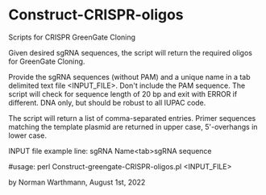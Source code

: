 # Construct-CRISPR-oligos
Scripts for CRISPR GreenGate Cloning


Given desired sgRNA sequences, the script will return the required oligos for GreenGate Cloning.

Provide the sgRNA sequences (without PAM) and a unique name in a tab delimited text file <INPUT_FILE>. 
Don't include the PAM sequence. The script will check for sequence length of 20 bp and exit with ERROR if different. 
DNA only, but should be robust to all IUPAC code. 

The script will return a list of comma-separated entries. Primer sequences matching the template plasmid are returned in upper case, 5'-overhangs in lower case.

INPUT file example line:
sgRNA Name\<tab\>sgRNA sequence

#usage: perl Construct-greengate-CRISPR-oligos.pl <INPUT_FILE>


by Norman Warthmann, August 1st, 2022

